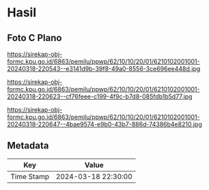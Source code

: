 # Hasil

## Foto C Plano

https://sirekap-obj-formc.kpu.go.id/6863/pemilu/ppwp/62/10/10/20/01/6210102001001-20240318-220543--e3141d9b-39f8-49a0-8556-3ce696ee448d.jpg

https://sirekap-obj-formc.kpu.go.id/6863/pemilu/ppwp/62/10/10/20/01/6210102001001-20240318-220623--cf76feee-c199-4f9c-b7d8-085fdb1b5d77.jpg

https://sirekap-obj-formc.kpu.go.id/6863/pemilu/ppwp/62/10/10/20/01/6210102001001-20240318-220647--4bae9574-e9b0-43b7-886d-74386b4e8210.jpg


## Metadata

| Key        | Value               |
| ---------- | ------------------- |
| Time Stamp | 2024-03-18 22:30:00 |



